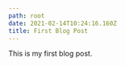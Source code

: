 ```yaml
---
path: root
date: 2021-02-14T10:24:16.160Z
title: First Blog Post
---
```

This is my first blog post.